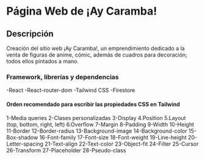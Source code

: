 # Página Web de ¡Ay Caramba!

## Descripción

Creación del sitio web ¡Ay Caramba!, un emprendimiento dedicado a la venta de figuras de anime, cómic, además de
cuadros para decoración; todos ellos pintados a mano.

### Framework, librerías y dependencias

-React
-React-router-dom
-Tailwind CSS
-Firestore

#### Orden recomendado para escribir las propiedades CSS en Tailwind

1-Media queries
2-Clases personalizadas
3-Display
4.Position
5.Layout (top, bottom, right, left)
6.Overflow
7-Margin
8-Padding
9-Width
10-Height
11-Border
12-Border-radius
13-Background-image
14-Background-color
15-Box-shadow
16-Font-family
17-Font-size
18-Font-weight
19-Line-height
20-Letter-spacing
21-Text-align
22-Text-color
23-Object-fit
24-Filter
25-Cursor
26-Transform
27-Placeholder
28-Pseudo-class
